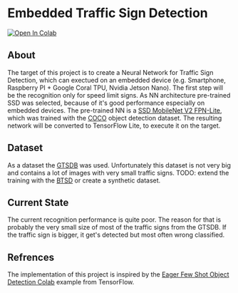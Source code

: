 # Embedded Traffic Sign Detection

[![Open In Colab](https://colab.research.google.com/assets/colab-badge.svg)](https://colab.research.google.com/github/Feserich/embedded_traffic_sign_detection/blob/master/src/embedded_traffic_sign_detection.ipynb)

## About
The target of this project is to create a Neural Network for Traffic Sign Detection, 
which can exectued on an embedded device 
(e.g. Smartphone, Raspberry PI + Google Coral TPU, Nvidia Jetson Nano). 
The first step will be the recognition only for speed limit signs. 
As NN architecture pre-trained SSD was selected, because of it's good performance especially on embedded devices.
The pre-trained NN is a [SSD MobileNet V2 FPN-Lite](https://hub.tensorflow.google.cn/tensorflow/ssd_mobilenet_v2/fpnlite_640x640/1), 
which was trained with the [COCO](https://cocodataset.org/#home) object detection dataset. 
The resulting network will be converted to TensorFlow Lite, to execute it on the target. 

## Dataset
As a dataset the [GTSDB](https://benchmark.ini.rub.de/gtsdb_dataset.html) was used. 
Unfortunately this dataset is not very big and contains a lot of images with very small traffic signs. 
TODO: extend the training with the [BTSD](https://btsd.ethz.ch/shareddata/) or create a synthetic dataset.  

## Current State
The current recognition performance is quite poor. 
The reason for that is probably the very small size of most of the traffic signs from the GTSDB. 
If the traffic sign is bigger, it get's detected but most often wrong classified. 


## Refrences
The implementation of this project is inspired by the 
[Eager Few Shot Object Detection Colab](https://github.com/tensorflow/models/blob/master/research/object_detection/colab_tutorials/eager_few_shot_od_training_tf2_colab.ipynb)
example from TensorFlow. 


